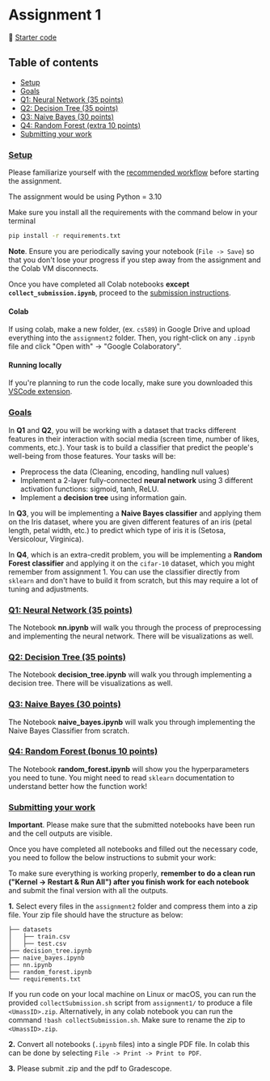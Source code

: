 # Assignment 1
📁 [Starter code](/pages/assignments/lib/assignment2.zip)

## Table of contents
- [Setup](#setup)
- [Goals](#goals)
- [Q1: Neural Network (35 points)](#q1-neural-network-35-points)
- [Q2: Decision Tree (35 points)](#q2-decision-tree-35-points)
- [Q3: Naive Bayes (30 points)](#q3-naive-bayes-35-points)
- [Q4: Random Forest (extra 10 points)](#q4-random-forest-bonus-10-points)
- [Submitting your work](#submitting-your-work)


### [Setup](#setup)

Please familiarize yourself with the [recommended workflow](/pages/notes/doc/setup-instructions.html) before starting the assignment. 

The assignment would be using Python = 3.10

Make sure you install all the requirements with the command below in your terminal

```bash
pip install -r requirements.txt
```

**Note**. Ensure you are periodically saving your notebook (`File -> Save`) so that you don't lose your progress if you step away from the assignment and the Colab VM disconnects.

Once you have completed all Colab notebooks **except `collect_submission.ipynb`**, proceed to the [submission instructions](#submitting-your-work).

#### Colab

If using colab, make a new folder, (ex. `cs589`) in Google Drive and upload everything into the `assignment2` folder. Then, you right-click on any `.ipynb` file and click "Open with" → "Google Colaboratory".

#### Running locally

If you're planning to run the code locally, make sure you downloaded this [VSCode extension](https://marketplace.visualstudio.com/items?itemName=ms-toolsai.jupyter). 

### [Goals](#goals)

In **Q1** and **Q2**, you will be working with a dataset that tracks different features in their interaction with social media (screen time, number of likes, comments, etc.). Your task is to build a classifier that predict the people's well-being from those features. Your tasks will be:
- Preprocess the data (Cleaning, encoding, handling null values)
- Implement a 2-layer fully-connected **neural network** using 3 different activation functions: sigmoid, tanh, ReLU.
- Implement a **decision tree** using information gain.

In **Q3**, you will be implementing a **Naive Bayes classifier** and applying them on the Iris dataset, where you are given different features of an iris (petal length, petal width, etc.) to predict which type of iris it is (Setosa, Versicolour, Virginica).

In **Q4**, which is an extra-credit problem, you will be implementing a **Random Forest classifier** and applying it on the `cifar-10` dataset, which you might remember from assignment 1. You can use the classifier directly from `sklearn` and don't have to build it from scratch, but this may require a lot of tuning and adjustments.

### [Q1: Neural Network (35 points)](#q1-neural-network-35-points)

The Notebook **nn.ipynb** will walk you through the process of preprocessing and implementing the neural network. There will be visualizations as well.

### [Q2: Decision Tree (35 points)](#q2-decision-tree-35-points)

The Notebook **decision_tree.ipynb** will walk you through implementing a decision tree. There will be visualizations as well.

### [Q3: Naive Bayes (30 points)](#q3-naive-bayes-35-points)

The Notebook **naive_bayes.ipynb** will walk you through implementing the Naive Bayes Classifier from scratch.

### [Q4: Random Forest (bonus 10 points)](#q4-random-forest-bonus-10-points)

The Notebook **random_forest.ipynb** will show you the hyperparameters you need to tune. You might need to read `sklearn` documentation to understand better how the function work!

### [Submitting your work](#submitting-your-work)

**Important**. Please make sure that the submitted notebooks have been run and the cell outputs are visible.

Once you have completed all notebooks and filled out the necessary code, you need to follow the below instructions to submit your work:

To make sure everything is working properly, **remember to do a clean run ("Kernel -> Restart & Run All") after you finish work for each notebook** and submit the final version with all the outputs. 

**1.** Select every files in the `assignment2` folder and compress them into a zip file. Your zip file should have the structure as below:

```
├── datasets
│   ├── train.csv
│   ├── test.csv
├── decision_tree.ipynb
├── naive_bayes.ipynb
├── nn.ipynb
├── random_forest.ipynb
└── requirements.txt
```

If you run code on your local machine on Linux or macOS,  you can run the provided `collectSubmission.sh` script from `assignment1/` to produce a file `<UmassID>.zip`. Alternatively, in any colab notebook you can run the command `!bash collectSubmission.sh`. Make sure to rename the zip to `<UmassID>.zip`.

**2.** Convert all notebooks (`.ipynb` files) into a single PDF file. In colab this can be done by selecting `File -> Print -> Print to PDF`.

**3.** Please submit <UmassID>.zip and the pdf to Gradescope.